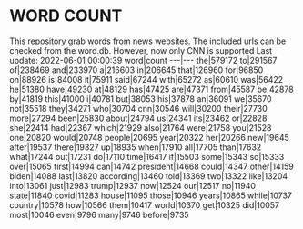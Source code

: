 # WORD COUNT
This repository grab words from news websites. The included urls can be checked from the word.db.
However, now only CNN is supported
Last update: 2022-06-01 00:00:39
word|count
---|---
the|579172
to|291567
of|238469
and|233970
a|216603
in|206645
that|126960
for|96850
on|88926
is|84008
it|75911
said|67244
with|65272
as|60610
was|56422
he|51380
have|49230
at|48129
has|47425
are|47371
from|45587
be|42878
by|41819
this|41000
i|40781
but|38053
his|37878
an|36091
we|35670
not|35518
they|34271
who|30704
cnn|30546
will|30200
their|27730
more|27294
been|25830
about|24794
us|24341
its|23462
or|22828
she|22414
had|22367
which|21929
also|21764
were|21758
you|21528
one|20820
would|20748
people|20695
year|20322
her|20266
new|19645
after|19537
there|19327
up|18935
when|17910
all|17705
than|17632
what|17244
out|17231
do|17110
time|16417
if|15503
some|15343
so|15333
over|15065
first|14994
can|14742
president|14668
could|14347
other|14159
biden|14088
last|13820
according|13460
told|13369
two|13322
like|13204
into|13061
just|12983
trump|12937
now|12524
our|12517
no|11940
state|11840
covid|11283
house|11095
those|10946
years|10865
while|10737
country|10578
how|10566
them|10417
world|10370
get|10325
did|10057
most|10046
even|9796
many|9746
before|9735
